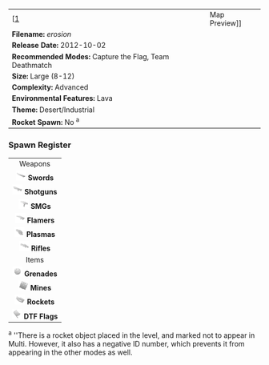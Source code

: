 |                                                          |                               |
|----------------------------------------------------------|-------------------------------|
| \[[1](File:Erosion.png%7Cthumb%7Ccenter)|Map Preview\]\] | **Author: "*Greaserpirate*"** |
| **Filename:** *erosion*                                  |
| **Release Date:** 2012-10-02                             |
| **Recommended Modes:** Capture the Flag, Team Deathmatch |
| **Size:** Large (8-12)                                   |
| **Complexity:** Advanced                                 |
| **Environmental Features:** Lava                         |
| **Theme:** Desert/Industrial                             |
| **Rocket Spawn:** No <sup>a</sup>                        |

### Spawn Register

|                                                                                             |
|:-------------------------------------------------------------------------------------------:|
|                                           Weapons                                           |
|     <img src="Sword.png" title="fig:Sword.png" alt="Sword.png" width="20" /> **Swords**     |
| <img src="Shotgun.png" title="fig:Shotgun.png" alt="Shotgun.png" width="20" /> **Shotguns** |
|         <img src="Smg.png" title="fig:Smg.png" alt="Smg.png" width="20" /> **SMGs**         |
|   <img src="Flamer.png" title="fig:Flamer.png" alt="Flamer.png" width="20" /> **Flamers**   |
|   <img src="Plasma.png" title="fig:Plasma.png" alt="Plasma.png" width="20" /> **Plasmas**   |
|     <img src="Rifle.png" title="fig:Rifle.png" alt="Rifle.png" width="20" /> **Rifles**     |
|                                            Items                                            |
| <img src="Grenade.png" title="fig:Grenade.png" alt="Grenade.png" width="20" /> **Grenades** |
|       <img src="Mine.png" title="fig:Mine.png" alt="Mine.png" width="20" /> **Mines**       |
|   <img src="Rocket.png" title="fig:Rocket.png" alt="Rocket.png" width="20" /> **Rockets**   |
|     <img src="Flag.png" title="fig:Flag.png" alt="Flag.png" width="20" /> **DTF Flags**     |

<sup>a</sup> ''There is a rocket object placed in the level, and marked not to appear in Multi. However, it also has a negative ID number, which prevents it from appearing in the other modes as well.
